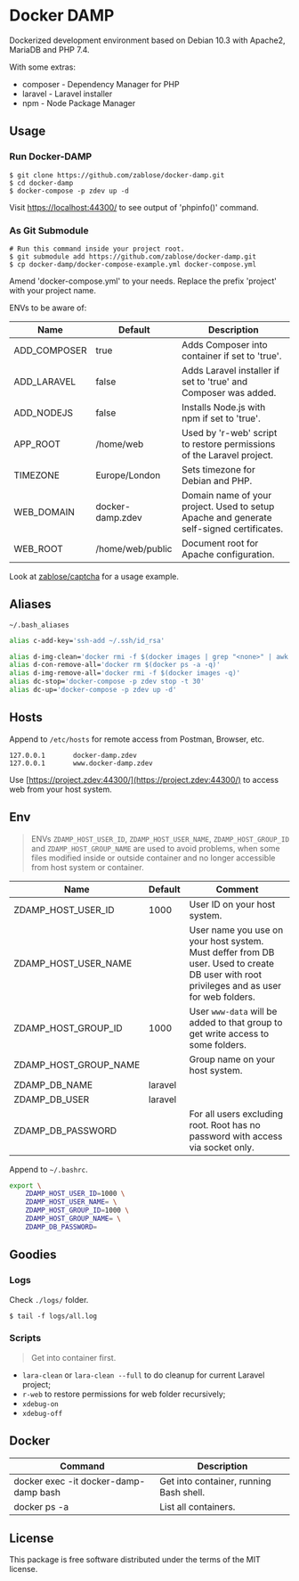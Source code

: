 # Docker DAMP

Dockerized development environment based on Debian 10.3 with Apache2, MariaDB and PHP 7.4.

With some extras:
* composer - Dependency Manager for PHP
* laravel - Laravel installer
* npm - Node Package Manager

## Usage

### Run Docker-DAMP

    $ git clone https://github.com/zablose/docker-damp.git
    $ cd docker-damp
    $ docker-compose -p zdev up -d

Visit [https://localhost:44300/](https://localhost:44300/) to see output of 'phpinfo()' command.

### As Git Submodule

    # Run this command inside your project root.
    $ git submodule add https://github.com/zablose/docker-damp.git
    $ cp docker-damp/docker-compose-example.yml docker-compose.yml

Amend 'docker-compose.yml' to your needs.
Replace the prefix 'project' with your project name.

ENVs to be aware of:

| Name | Default | Description |
| --- | --- | --- |
| ADD_COMPOSER | true | Adds Composer into container if set to 'true'. |
| ADD_LARAVEL | false | Adds Laravel installer if set to 'true' and Composer was added. |
| ADD_NODEJS | false | Installs Node.js with npm if set to 'true'. |
| APP_ROOT | /home/web | Used by 'r-web' script to restore permissions of the Laravel project. |
| TIMEZONE | Europe/London | Sets timezone for Debian and PHP. |
| WEB_DOMAIN | docker-damp.zdev | Domain name of your project. Used to setup Apache and generate self-signed certificates. |
| WEB_ROOT | /home/web/public | Document root for Apache configuration. |

Look at [zablose/captcha](https://github.com/zablose/captcha) for a usage example.

## Aliases

`~/.bash_aliases`

```bash
alias c-add-key='ssh-add ~/.ssh/id_rsa'

alias d-img-clean='docker rmi -f $(docker images | grep "<none>" | awk "{print \$3}")'
alias d-con-remove-all='docker rm $(docker ps -a -q)'
alias d-img-remove-all='docker rmi -f $(docker images -q)'
alias dc-stop='docker-compose -p zdev stop -t 30'
alias dc-up='docker-compose -p zdev up -d'
```

## Hosts

Append to `/etc/hosts` for remote access from Postman, Browser, etc.

```
127.0.0.1       docker-damp.zdev
127.0.0.1       www.docker-damp.zdev
```

Use [https://project.zdev:44300/](https://project.zdev:44300/) to access web from your host system.

## Env

> ENVs `ZDAMP_HOST_USER_ID`, `ZDAMP_HOST_USER_NAME`, `ZDAMP_HOST_GROUP_ID` and `ZDAMP_HOST_GROUP_NAME` are used to avoid
> problems, when some files modified inside or outside container and no longer accessible from host system or container.

| Name | Default | Comment |
| --- | --- | --- |
| ZDAMP_HOST_USER_ID | 1000 | User ID on your host system. |
| ZDAMP_HOST_USER_NAME |  | User name you use on your host system. Must deffer from DB user. Used to create DB user with root privileges and as user for web folders. |
| ZDAMP_HOST_GROUP_ID | 1000 | User `www-data` will be added to that group to get write access to some folders. |
| ZDAMP_HOST_GROUP_NAME |  | Group name on your host system. |
| ZDAMP_DB_NAME | laravel |  |
| ZDAMP_DB_USER | laravel |  |
| ZDAMP_DB_PASSWORD |  | For all users excluding root. Root has no password with access via socket only. |

Append to `~/.bashrc`.

```bash
export \
    ZDAMP_HOST_USER_ID=1000 \
    ZDAMP_HOST_USER_NAME= \
    ZDAMP_HOST_GROUP_ID=1000 \
    ZDAMP_HOST_GROUP_NAME= \
    ZDAMP_DB_PASSWORD=
```

## Goodies

### Logs

Check `./logs/` folder.

    $ tail -f logs/all.log

### Scripts

> Get into container first.

* `lara-clean` or `lara-clean --full` to do cleanup for current Laravel project;
* `r-web` to restore permissions for web folder recursively;
* `xdebug-on`
* `xdebug-off`

## Docker

| Command | Description |
| --- | --- |
| docker exec -it docker-damp-damp bash | Get into container, running Bash shell. |
| docker ps -a | List all containers. |

## License

This package is free software distributed under the terms of the MIT license.
